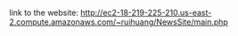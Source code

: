 link to the website: http://ec2-18-219-225-210.us-east-2.compute.amazonaws.com/~ruihuang/NewsSite/main.php